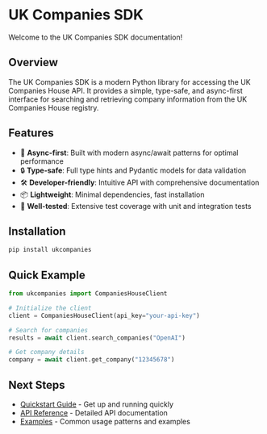 # UK Companies SDK

Welcome to the UK Companies SDK documentation!

## Overview

The UK Companies SDK is a modern Python library for accessing the UK Companies House API. It provides a simple, type-safe, and async-first interface for searching and retrieving company information from the UK Companies House registry.

## Features

- 🚀 **Async-first**: Built with modern async/await patterns for optimal performance
- 🔒 **Type-safe**: Full type hints and Pydantic models for data validation
- 🛠️ **Developer-friendly**: Intuitive API with comprehensive documentation
- 📦 **Lightweight**: Minimal dependencies, fast installation
- 🧪 **Well-tested**: Extensive test coverage with unit and integration tests

## Installation

```bash
pip install ukcompanies
```

## Quick Example

```python
from ukcompanies import CompaniesHouseClient

# Initialize the client
client = CompaniesHouseClient(api_key="your-api-key")

# Search for companies
results = await client.search_companies("OpenAI")

# Get company details
company = await client.get_company("12345678")
```

## Next Steps

- [Quickstart Guide](quickstart.md) - Get up and running quickly
- [API Reference](api-reference.md) - Detailed API documentation
- [Examples](examples.md) - Common usage patterns and examples